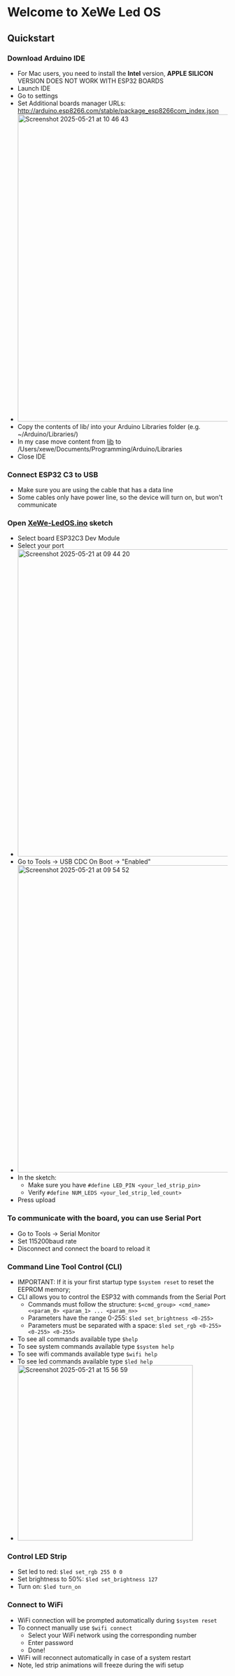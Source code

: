 # Welcome to XeWe Led OS

## Quickstart

### Download Arduino IDE
  - For Mac users, you need to install the **Intel** version, **APPLE SILICON** VERSION DOES NOT WORK WITH ESP32 BOARDS
  - Launch IDE
  - Go to settings
  - Set Additional boards manager URLs: http://arduino.esp8266.com/stable/package_esp8266com_index.json
  - <img width="700" alt="Screenshot 2025-05-21 at 10 46 43" src="https://github.com/user-attachments/assets/a448ee9f-3980-45c7-85a8-f5dc5eba1370" />
  - Copy the contents of lib/ into your Arduino Libraries folder (e.g. ~/Arduino/Libraries/)
  - In my case move content from [lib](lib) to /Users/xewe/Documents/Programming/Arduino/Libraries
  - Close IDE

### Connect ESP32 C3 to USB
- Make sure you are using the cable that has a data line
- Some cables only have power line, so the device will turn on, but won't communicate

### Open [XeWe-LedOS.ino](XeWe-LedOS.ino) sketch
  - Select board ESP32C3 Dev Module
  - Select your port
  - <img width="700" alt="Screenshot 2025-05-21 at 09 44 20" src="https://github.com/user-attachments/assets/d61a7f68-150b-4fed-907f-825b116874f3" />
  - Go to Tools -> USB CDC On Boot -> "Enabled"
  - <img width="700" alt="Screenshot 2025-05-21 at 09 54 52" src="https://github.com/user-attachments/assets/ee627ead-79bf-4b7e-879d-478cce3d538e" />
  - In the sketch:
    - Make sure you have ```#define LED_PIN <your_led_strip_pin>```
    - Verify ```#define NUM_LEDS <your_led_strip_led_count>```
  - Press upload

### To communicate with the board, you can use Serial Port
  - Go to Tools -> Serial Monitor
  - Set 115200baud rate
  - Disconnect and connect the board to reload it

### Command Line Tool Control (CLI)
  - IMPORTANT: If it is your first startup type ```$system reset``` to reset the EEPROM memory;
  - CLI allows you to control the ESP32 with commands from the Serial Port
    - Commands must follow the structure: ```$<cmd_group> <cmd_name> <<param_0> <param_1> ... <param_n>>```
    - Parameters have the range 0-255: ```$led set_brightness <0-255>```
    - Parameters must be separated with a space: ```$led set_rgb <0-255> <0-255> <0-255>```
  - To see all commands available type ```$help```
  - To see system commands available type ```$system help```
  - To see wifi commands available type ```$wifi help```
  - To see led commands available type ```$led help```
  - <img width="400" alt="Screenshot 2025-05-21 at 15 56 59" src="https://github.com/user-attachments/assets/fe6d2caa-b05c-4c32-b29c-8757222ff7fe" />

### Control LED Strip
  - Set led to red: ```$led set_rgb 255 0 0```
  - Set brightness to 50%: ```$led set_brightness 127```
  - Turn on: ```$led turn_on```

### Connect to WiFi
  - WiFi connection will be prompted automatically during ```$system reset```
  - To connect manually use ```$wifi connect```
    - Select your WiFi network using the corresponding number
    - Enter password
    - Done!
  - WiFi will reconnect automatically in case of a system restart
  - Note, led strip animations will freeze during the wifi setup
